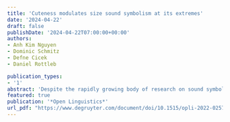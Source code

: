 ```yaml
---
title: 'Cuteness modulates size sound symbolism at its extremes'
date: '2024-04-22'
draft: false
publishDate: '2024-04-22T07:00:00+00:00'
authors:
- Anh Kim Nguyen
- Dominic Schmitz
- Defne Cicek
- Daniel Rottleb

publication_types:
- '1'
abstract: 'Despite the rapidly growing body of research on sound symbolism, one issue that remains understudied is whether different types of sensory information interact in their sound symbolic effects. The experimental study reported here consisted of two tasks and focused on one such potential interaction: size associations and cuteness. First, a forced-choice task was conducted in which size ratings were elicited for pseudowords containing different vowels and consonants. The pseudowords were introduced as names of alien creatures, which were used as visual stimuli in the experiment. Second, the cuteness of alien creatures was assessed in a judgement task. Both tasks were completed by the same group of German speakers. In line with previous research, /aː/ was associated with largeness and /iː/ was associated with smallness. Further, we found that cuteness modulates size associations in /aː/ and /iː/. For /aː/ judged size increased, while for /iː/ judged size decreased with increasing cuteness. Regarding consonants, we found that /ʁ/ evoked higher size associations than other consonants under investigation. Interactions of cuteness and consonants did not reach significance. Our findings call for the integration of other possible factors and features that might show sound symbolic effects or interactions with such in sound symbolism research.'
featured: true
publication: '*Open Linguistics*'
url_pdf: "https://www.degruyter.com/document/doi/10.1515/opli-2022-0257/html"
---
```


